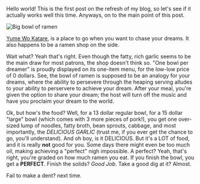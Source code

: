 
Hello world! This is the first post on the refresh of my blog, so let's see
if it actually works well this time. Anyways, on to the main point of this post.


![Big bowl of ramen](https://www.kendallsq.org/wp-content/uploads/2018/06/3d04970b-818e-4134-acd2-0ae2a1217410.jpg)

[Yume Wo Katare](https://www.yumewokatare.com/ "yume site"), is a place to go
when you want to chase your dreams. It also happens to be a ramen shop on the
side.

Wait what? Yeah that's right. Even though the fatty, rich garlic seems to
be the main draw for most patrons, the shop doesn't think so. "One bowl per
dreamer" is proudly displayed on its one-item menu, for the low-low price of
0 dollars. See, the bowl of ramen is supposed to be an analogy for your dreams,
where the ability to persevere through the heaping serving alludes to your
ability to perservere to achieve your dream. After your meal, you're given the
option to share your dream; the host will turn off the music and have you 
proclaim your dream to the world. 

Ok, but how's the food? Well, for a 13 dollar regular bowl, for a 15 dollar
"large" bowl (which comes with 3 more pieces of pork!), you get one over-sized
lump of noodles, fatty broth, bean sprouts, cabbage, and most importantly, the
*DELICIOUS GARLIC* (trust me, if you ever get the chance to go, you'll
understand). And oh boy, is it DELICIOUS. But it's a LOT of food, and it is
really **not** good for you. Some days there might even be too much oil, making
achieving a "perfect" nigh impossible. A perfect? Yeah, that's right, you're
graded on how much ramen you eat. If you finish the bowl, you get a 
**PERFECT**. Finish the solids? _Good Job_. Take a good dig at it? Almost.

Fail to make a dent? next time.


